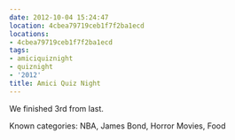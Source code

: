```yaml
---
date: 2012-10-04 15:24:47
location: 4cbea79719ceb1f7f2ba1ecd
locations:
- 4cbea79719ceb1f7f2ba1ecd
tags:
- amiciquiznight
- quiznight
- '2012'
title: Amici Quiz Night
---
```


We finished 3rd from last.

Known categories: NBA, James Bond, Horror Movies, Food